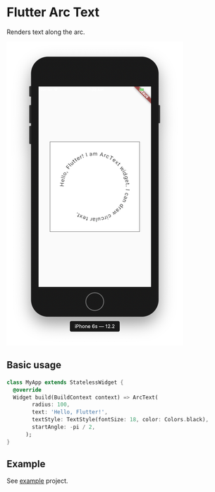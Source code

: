 # Flutter Arc Text

Renders text along the arc.

![](screenshot_sm.png)

## Basic usage

```dart
class MyApp extends StatelessWidget {
  @override
  Widget build(BuildContext context) => ArcText(
        radius: 100,
        text: 'Hello, Flutter!',
        textStyle: TextStyle(fontSize: 18, color: Colors.black),
        startAngle: -pi / 2,
      );
}
```

## Example

See [example](example) project.
